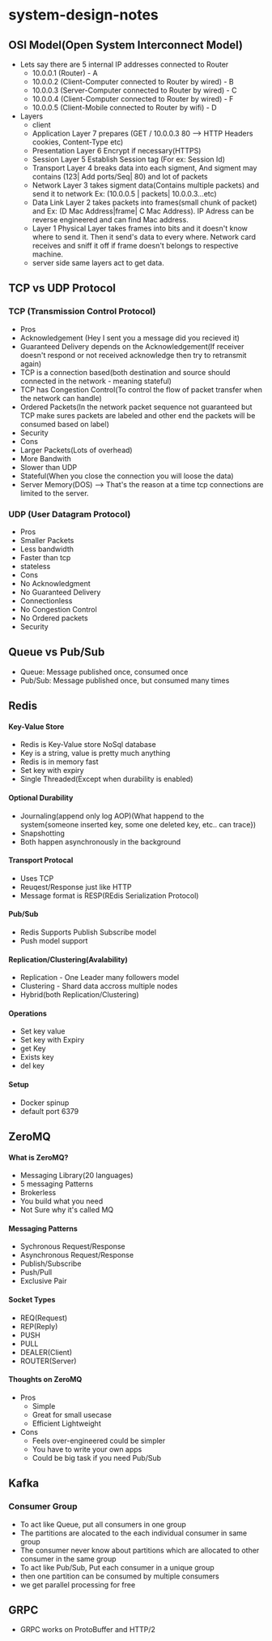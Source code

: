 # system-design-notes

## OSI Model(Open System Interconnect Model)
* Lets say there are 5 internal IP addresses connected to Router
  * 10.0.0.1 (Router) - A
  * 10.0.0.2 (Client-Computer connected to Router by wired) - B
  * 10.0.0.3 (Server-Computer connected to Router by wired) - C
  * 10.0.0.4 (Client-Computer connected to Router by wired) - F
  * 10.0.0.5 (Client-Mobile connected to Router by wifi) - D
* Layers 
  * client
  * Application Layer 7 prepares (GET / 10.0.0.3 80 --> HTTP Headers cookies, Content-Type etc)
  * Presentation Layer 6 Encrypt if necessary(HTTPS)
  * Session Layer 5 Establish Session tag (For ex: Session Id)
  * Transport Layer 4 breaks data into each sigment, And sigment may contains (123| Add ports/Seq| 80) and lot of packets
  * Network Layer 3 takes sigment data(Contains multiple packets) and send it to network Ex: (10.0.0.5 | packets| 10.0.0.3...etc)
  * Data Link Layer 2 takes packets into frames(small chunk of packet) and Ex: (D Mac Address|frame| C Mac Address). IP Adress can be reverse engineered and can find Mac address.
  * Layer 1 Physical Layer takes frames into bits and it doesn't know where to send it. Then it send's data to every where. Network card receives and sniff it off if frame doesn't belongs to respective machine.
  * server side same layers act to get data.

## TCP vs UDP Protocol
### TCP (Transmission Control Protocol)
* Pros
 * Acknowledgement (Hey I sent you a message did you recieved it)
 * Guaranteed Delivery depends on the Acknowledgement(If receiver doesn't respond or not received acknowledge then try to retransmit again)
 * TCP is a connection based(both destination and source should connected in the network - meaning stateful)
 * TCP has Congestion Control(To control the flow of packet transfer when the network can handle)
 * Ordered Packets(In the network packet sequence not guaranteed but TCP make sures packets are labeled and other end the packets will be consumed based on label)
 * Security
* Cons
 * Larger Packets(Lots of overhead)
 * More Bandwith
 * Slower than UDP
 * Stateful(When you close the connection you will loose the data)
 * Server Memory(DOS) --> That's the reason at a time tcp connections are limited to the server.
### UDP (User Datagram Protocol)
* Pros
 * Smaller Packets
 * Less bandwidth
 * Faster than tcp
 * stateless
* Cons
 * No Acknowledgment
 * No Guaranteed Delivery
 * Connectionless
 * No Congestion Control
 * No Ordered packets
 * Security

## Queue vs Pub/Sub
* Queue: Message published once, consumed once
* Pub/Sub: Message published once, but consumed many times

## Redis
#### Key-Value Store
* Redis is Key-Value store NoSql database
* Key is a string, value is pretty much anything
* Redis is in memory fast
* Set key with expiry
* Single Threaded(Except when durability is enabled)
#### Optional Durability
* Journaling(append only log AOP)(What happend to the system{someone inserted key, some one deleted key, etc.. can trace})
* Snapshotting
* Both happen asynchronously in the background
#### Transport Protocal
* Uses TCP
* Reuqest/Response just like HTTP
* Message format is RESP(REdis Serialization Protocol)
#### Pub/Sub
* Redis Supports Publish Subscribe model
* Push model support
#### Replication/Clustering(Avalability)
* Replication - One Leader many followers model
* Clustering - Shard data accross multiple nodes
* Hybrid(both Replication/Clustering)
#### Operations
* Set key value
* Set key with Expiry
* get Key
* Exists key
* del key
#### Setup
* Docker spinup
* default port 6379

## ZeroMQ
#### What is ZeroMQ?
* Messaging Library(20 languages)
* 5 messaging Patterns
* Brokerless
* You build what you need
* Not Sure why it's called MQ
#### Messaging Patterns
* Sychronous Request/Response
* Asynchronous Request/Response
* Publish/Subscribe
* Push/Pull
* Exclusive Pair
#### Socket Types
* REQ(Request)
* REP(Reply)
* PUSH
* PULL
* DEALER(Client)
* ROUTER(Server)
#### Thoughts on ZeroMQ
* Pros
  * Simple
  * Great for small usecase
  * Efficient Lightweight
* Cons
  * Feels over-engineered could be simpler
  * You have to write your own apps
  * Could be big task if you need Pub/Sub

## Kafka
### Consumer Group
* To act like Queue, put all consumers in one group
* The partitions are alocated to the each individual consumer in same group
* The consumer never know about partitions which are allocated to other consumer in the same group
* To act like Pub/Sub, Put each consumer in a unique group
* then one partition can be consumed by multiple consumers
* we get parallel processing for free

## GRPC
* GRPC works on ProtoBuffer and HTTP/2
